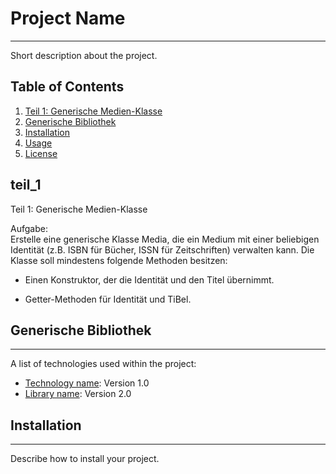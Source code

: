# Project Name

***

Short description about the project.

## Table of Contents

1. [Teil 1: Generische Medien-Klasse](#teil_1)
2. [Generische Bibliothek](#teil_2)
3. [Installation](#installation)
4. [Usage](#usage)
5. [License](#license)

## teil_1

Teil 1: Generische Medien-Klasse

Aufgabe:<br>
Erstelle eine generische Klasse Media<T>, die ein Medium mit einer beliebigen Identität (z.B. ISBN für Bücher, ISSN für
Zeitschriften) verwalten kann. Die Klasse soll mindestens folgende Methoden besitzen:

* Einen Konstruktor, der die Identität und den Titel übernimmt.

* Getter-Methoden für Identität und TiBel.

## Generische Bibliothek

***

A list of technologies used within the project:

* [Technology name](https://example.com): Version 1.0
* [Library name](https://example.com): Version 2.0

## Installation

***

Describe how to install your project.

